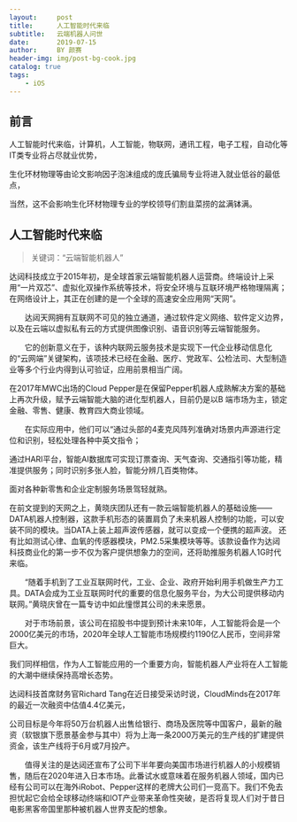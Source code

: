 ```yaml
---
layout:     post
title:      人工智能时代来临
subtitle:   云端机器人问世
date:       2019-07-15
author:     BY 颜赛
header-img: img/post-bg-cook.jpg
catalog: true
tags:
    - iOS
---
```


## 前言


人工智能时代来临，计算机，人工智能，物联网，通讯工程，电子工程，自动化等IT类专业将占尽就业优势，

生化环材物理等由论文影响因子泡沫组成的庞氏骗局专业将进入就业低谷的最低点，

当然，这不会影响生化环材物理专业的学校领导们割韭菜捞的盆满钵满。




## 人工智能时代来临

>关键词：“云端智能机器人”


达闼科技成立于2015年初，是全球首家云端智能机器人运营商。终端设计上采用“一片双芯”、虚拟化双操作系统等技术，将安全环境与互联环境严格物理隔离；在网络设计上，其正在创建的是一个全球的高速安全应用网“天网”。

　　达闼天网拥有互联网不可见的独立通道，通过软件定义网络、软件定义边界，以及在云端以虚拟私有云的方式提供图像识别、语音识别等云端智能服务。

　　它的创新意义在于，该种内联网云服务技术是实现下一代企业移动信息化的“云网端”关键架构，该项技术已经在金融、医疗、党政军、公检法司、大型制造业等多个行业内得到认可验证，应用前景相当广阔。


在2017年MWC出场的Cloud Pepper是在保留Pepper机器人成熟解决方案的基础上再次升级，赋予云端智能大脑的进化型机器人，目前仍是以B 端市场为主，锁定金融、零售、健康、教育四大商业领域。

　　在实际应用中，他们可以“通过头部的4麦克风阵列准确对场景内声源进行定位和识别，轻松处理各种中英文指令；
  
  通过HARI平台，智能AI数据库可实现订票查询、天气查询、交通指引等功能，精准提供服务；同时识别多张人脸，智能分辨几百类物体。
  
  面对各种新零售和企业定制服务场景驾轻就熟。

 
在前文提到的天网之上，黄晓庆团队还有一款云端智能机器人的基础设施——DATA机器人控制器，这款手机形态的装置肩负了未来机器人控制的功能，可以安装不同的模块。当DATA上装上超声波传感器，就可以变成一个便携的超声波。
还有比如测试心律、血氧的传感器模块，PM2.5采集模块等等。该款设备作为达闼科技商业化的第一步不仅为客户提供想象力的空间，还将助推服务机器人1G时代来临。

　　“随着手机到了工业互联网时代，工业、企业、政府开始利用手机做生产力工具。DATA会成为工业互联网时代的重要的信息化服务平台，为大公司提供移动内联网。”黄晓庆曾在一篇专访中如此憧憬其公司的未来愿景。

　　对于市场前景，该公司在招股书中提到预计未来10年，人工智能将会是一个2000亿美元的市场，2020年全球人工智能市场规模约1190亿人民币，空间非常巨大。
  
  
  我们同样相信，作为人工智能应用的一个重要方向，智能机器人产业将在人工智能的大潮中继续保持高增长态势。
  
  达闼科技首席财务官Richard Tang在近日接受采访时说，CloudMinds在2017年的最近一次融资中估值4.4亿美元，
  
  公司目标是今年将50万台机器人出售给银行、商场及医院等中国客户，最新的融资（软银旗下愿景基金参与其中）将为上海一条2000万美元的生产线的扩建提供资金，该生产线将于6月或7月投产。

　　值得关注的是达闼还宣布了公司下半年要向美国市场进行机器人的小规模销售，随后在2020年进入日本市场。此番试水或意味着在服务机器人领域，国内已经有公司可以在海外iRobot、Pepper这样的老牌大公司们一竞高下。我们不免去担忧起它会给全球移动终端和IOT产业带来革命性突破，是否将复现人们对于昔日电影黑客帝国里那种被机器人世界支配的想象。
